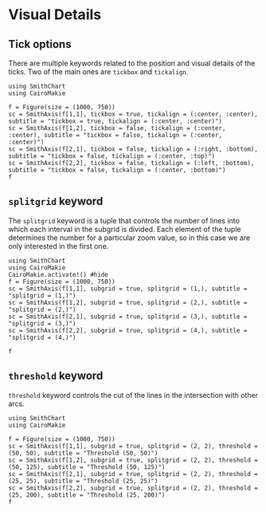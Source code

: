 # Visual Details

## Tick options

There are multiple keywords related to the position and visual details of the ticks. Two of the main ones are `tickbox` and `tickalign`. 

```@example
using SmithChart
using CairoMakie

f = Figure(size = (1000, 750))
sc = SmithAxis(f[1,1], tickbox = true, tickalign = (:center, :center), subtitle = "tickbox = true, tickalign = (:center, :center)")
sc = SmithAxis(f[1,2], tickbox = false, tickalign = (:center, :center), subtitle = "tickbox = false, tickalign = (:center, :center)")
sc = SmithAxis(f[2,1], tickbox = false, tickalign = (:right, :bottom), subtitle = "tickbox = false, tickalign = (:center, :top)")
sc = SmithAxis(f[2,2], tickbox = false, tickalign = (:left, :bottom), subtitle = "tickbox = false, tickalign = (:center, :bottom)")
f
```

## `splitgrid` keyword

The `splitgrid` keyword is a tuple that controls the number of lines into which each interval in the subgrid is divided. Each element of the tuple determines the number for a particular zoom value, so in this case we are only interested in the first one.

```@example
using SmithChart
using CairoMakie
CairoMakie.activate!() #hide
f = Figure(size = (1000, 750))
sc = SmithAxis(f[1,1], subgrid = true, splitgrid = (1,), subtitle = "splitgrid = (1,)")
sc = SmithAxis(f[1,2], subgrid = true, splitgrid = (2,), subtitle = "splitgrid = (2,)")
sc = SmithAxis(f[2,1], subgrid = true, splitgrid = (3,), subtitle = "splitgrid = (3,)")
sc = SmithAxis(f[2,2], subgrid = true, splitgrid = (4,), subtitle = "splitgrid = (4,)")

f
```

## `threshold` keyword

`threshold` keyword controls the cut of the lines in the intersection with other arcs.

```@example
using SmithChart
using CairoMakie

f = Figure(size = (1000, 750))
sc = SmithAxis(f[1,1], subgrid = true, splitgrid = (2, 2), threshold = (50, 50), subtitle = "Threshold (50, 50)")
sc = SmithAxis(f[1,2], subgrid = true, splitgrid = (2, 2), threshold = (50, 125), subtitle = "Threshold (50, 125)")
sc = SmithAxis(f[2,1], subgrid = true, splitgrid = (2, 2), threshold = (25, 25), subtitle = "Threshold (25, 25)")
sc = SmithAxis(f[2,2], subgrid = true, splitgrid = (2, 2), threshold = (25, 200), subtitle = "Threshold (25, 200)")
f
```
